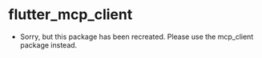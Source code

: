 # flutter_mcp_client

* Sorry, but this package has been recreated. Please use the mcp_client package instead.



